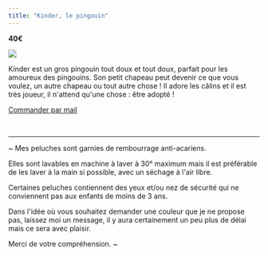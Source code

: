 ```yaml
---
title: "Kinder, le pingouin"
---
```

**40€**

![](https://files.saty.re/peluches/boutique/12-kinder.png)

Kinder est un gros pingouin tout doux et tout doux, parfait pour les amoureux des pingouins. Son petit chapeau peut devenir ce que vous voulez, un autre chapeau ou tout autre chose ! Il adore les câlins et il est très joueur, il n'attend qu'une chose : être adopté ! 

 <a href="mailto:contact@latelierdespeluches.fr" class="bouton">Commander par mail</a>

<br />

<hr />

~ Mes peluches sont garnies de rembourrage anti-acariens.

Elles sont lavables en machine à laver à 30° maximum mais il est préférable de les laver à la main si possible, avec un séchage à l'air libre.

Certaines peluches contiennent des yeux et/ou nez de sécurité qui ne conviennent pas aux enfants de moins de 3 ans.

Dans l'idée où vous souhaitez demander une couleur que je ne propose pas, laissez moi un message, il y aura certainement un peu plus de délai mais ce sera avec plaisir.

Merci de votre compréhension. ~